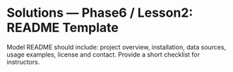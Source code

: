 # Solutions — Phase6 / Lesson2: README Template

Model README should include: project overview, installation, data sources, usage examples, license and contact. Provide a short checklist for instructors.

